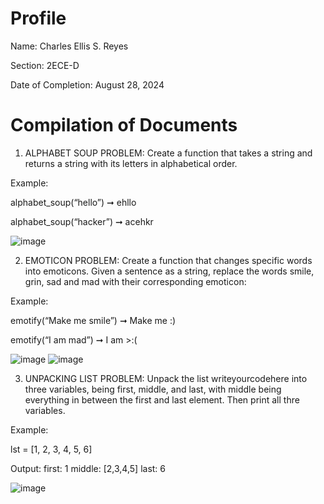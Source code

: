 # Profile
Name: Charles Ellis S. Reyes

Section: 2ECE-D

Date of Completion: August 28, 2024

# Compilation of Documents
1. ALPHABET SOUP PROBLEM: Create a function that takes a string and returns a string with its letters in alphabetical order.

Example:

alphabet_soup(“hello”) ➞ ehllo

alphabet_soup(“hacker”) ➞ acehkr

![image](https://github.com/user-attachments/assets/eaa3e03f-924d-41da-9daf-7603831e4393)



2. EMOTICON PROBLEM: Create a function that changes specific words into emoticons. Given a sentence as a string, replace the words smile, grin, sad and mad with their corresponding emoticon:

Example:

emotify(“Make me smile”) ➞ Make me :)

emotify(“I am mad”) ➞ I am >:(

![image](https://github.com/user-attachments/assets/0ca1f7e6-597c-45d2-95fa-ad9a1c53aff6)
![image](https://github.com/user-attachments/assets/de7b14aa-a2b5-420b-adec-0181ec3ad342)



3. UNPACKING LIST PROBLEM: Unpack the list writeyourcodehere into three variables, being first, middle, and last, with middle being everything in between the first and last element. Then print all thre variables.

Example:

lst = [1, 2, 3, 4, 5, 6]

Output: first: 1 middle: [2,3,4,5] last: 6

![image](https://github.com/user-attachments/assets/715af03a-a2cc-467e-8b3c-3270aa5aebb2)
